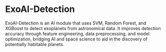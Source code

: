 # ExoAI-Detection
ExoAI-Detection is an AI module that uses SVM, Random Forest, and XGBoost to detect exoplanets from astronomical data. It improves detection accuracy through feature engineering, data preprocessing, and model optimization, bridging AI and space science to aid in the discovery of potentially habitable planets.
